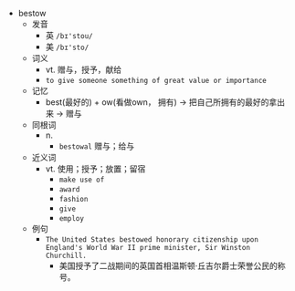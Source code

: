 - bestow
  - 发音
    - 英 `/bɪ'stou/`
    - 美 `/bɪ'sto/`
  - 词义
    - vt. 赠与，授予，献给
    - `to give someone something of great value or importance`
  - 记忆
    - best(最好的) + ow(看做own， 拥有) → 把自己所拥有的最好的拿出来 → 赠与
  - 同根词
    - n.
      - `bestowal` 赠与；给与
  - 近义词
    - vt. 使用；授予；放置；留宿
      - `make use of`
      - `award`
      - `fashion`
      - `give`
      - `employ`
  - 例句
    - `The United States bestowed honorary citizenship upon England's World War II prime minister, Sir Winston Churchill.`
      - 美国授予了二战期间的英国首相温斯顿·丘吉尔爵士荣誉公民的称号。

